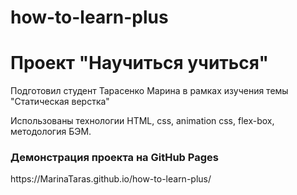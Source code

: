 # how-to-learn-plus
<h1 aline="center">Проект "Научиться учиться"</h1>

Подготовил студент Тарасенко Марина в рамках изучения темы "Статическая верстка"

Использованы технологии HTML, css, animation css, flex-box, методология БЭМ.

<h3>Демонстрация проекта на GitHub Pages</h3>
https://MarinaTaras.github.io/how-to-learn-plus/
